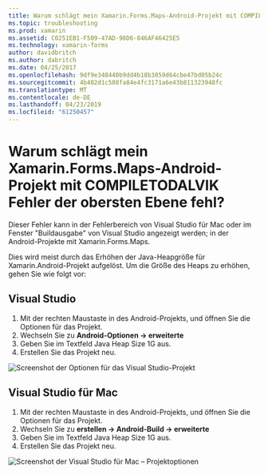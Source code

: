 ```yaml
---
title: Warum schlägt mein Xamarin.Forms.Maps-Android-Projekt mit COMPILETODALVIK Fehler der obersten Ebene fehl?
ms.topic: troubleshooting
ms.prod: xamarin
ms.assetid: C0251EB1-F509-47AD-98D6-846AF46425E5
ms.technology: xamarin-forms
author: davidbritch
ms.author: dabritch
ms.date: 04/25/2017
ms.openlocfilehash: 9df9e348440b9dd4b18b3859d64cbe47bd05b24c
ms.sourcegitcommit: 4b402d1c508fa84e4fc3171a6e43b811323948fc
ms.translationtype: MT
ms.contentlocale: de-DE
ms.lasthandoff: 04/23/2019
ms.locfileid: "61250457"
---
```

# <a name="why-does-my-xamarinformsmaps-android-project-fail-with-compiletodalvik-unexpected-top-level-error"></a>Warum schlägt mein Xamarin.Forms.Maps-Android-Projekt mit COMPILETODALVIK Fehler der obersten Ebene fehl?

Dieser Fehler kann in der Fehlerbereich von Visual Studio für Mac oder im Fenster "Buildausgabe" von Visual Studio angezeigt werden; in der Android-Projekte mit Xamarin.Forms.Maps.

Dies wird meist durch das Erhöhen der Java-Heapgröße für Xamarin.Android-Projekt aufgelöst. Um die Größe des Heaps zu erhöhen, gehen Sie wie folgt vor:

## <a name="visual-studio"></a>Visual Studio

1. Mit der rechten Maustaste in des Android-Projekts, und öffnen Sie die Optionen für das Projekt.
2. Wechseln Sie zu **Android-Optionen -> erweiterte**
3. Geben Sie im Textfeld Java Heap Size 1G aus.
4. Erstellen Sie das Projekt neu.

![Screenshot der Optionen für das Visual Studio-Projekt](maps-compiletodalvik-error-images/vsjavaheap.png "Buildoptionen für Android in Visual Studio")

## <a name="visual-studio-for-mac"></a>Visual Studio für Mac

1.  Mit der rechten Maustaste in des Android-Projekts, und öffnen Sie die Optionen für das Projekt.
2.  Wechseln Sie zu **erstellen -> Android-Build -> erweiterte**
3.  Geben Sie im Textfeld Java Heap Size 1G aus.
4.  Erstellen Sie das Projekt neu.  

![Screenshot der Visual Studio für Mac – Projektoptionen](maps-compiletodalvik-error-images/xsjavaheap.png "Android Buildoptionen in Visual Studio für Mac")

